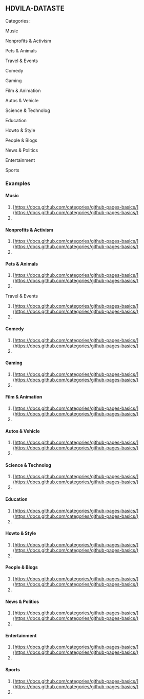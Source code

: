 ## HDVILA-DATASTE

Categories:

Music

Nonprofits & Activism

Pets & Animals

Travel & Events

Comedy

Gaming

Film & Animation

Autos & Vehicle

Science & Technolog

Education

Howto & Style

People & Blogs

News & Politics

Entertainment

Sports


### Examples
#### Music
1. [https://docs.github.com/categories/github-pages-basics/](https://docs.github.com/categories/github-pages-basics/)
2. 
#### Nonprofits & Activism
1. [https://docs.github.com/categories/github-pages-basics/](https://docs.github.com/categories/github-pages-basics/)
2. 
#### Pets & Animals
1. [https://docs.github.com/categories/github-pages-basics/](https://docs.github.com/categories/github-pages-basics/)
2. 
Travel & Events
1. [https://docs.github.com/categories/github-pages-basics/](https://docs.github.com/categories/github-pages-basics/)
2. 
#### Comedy
1. [https://docs.github.com/categories/github-pages-basics/](https://docs.github.com/categories/github-pages-basics/)
2. 
#### Gaming
1. [https://docs.github.com/categories/github-pages-basics/](https://docs.github.com/categories/github-pages-basics/)
2. 
#### Film & Animation
1. [https://docs.github.com/categories/github-pages-basics/](https://docs.github.com/categories/github-pages-basics/)
2. 
#### Autos & Vehicle
1. [https://docs.github.com/categories/github-pages-basics/](https://docs.github.com/categories/github-pages-basics/)
2. 
#### Science & Technolog
1. [https://docs.github.com/categories/github-pages-basics/](https://docs.github.com/categories/github-pages-basics/)
2. 
#### Education
1. [https://docs.github.com/categories/github-pages-basics/](https://docs.github.com/categories/github-pages-basics/)
2. 
#### Howto & Style
1. [https://docs.github.com/categories/github-pages-basics/](https://docs.github.com/categories/github-pages-basics/)
2. 
#### People & Blogs
1. [https://docs.github.com/categories/github-pages-basics/](https://docs.github.com/categories/github-pages-basics/)
2. 
#### News & Politics
1. [https://docs.github.com/categories/github-pages-basics/](https://docs.github.com/categories/github-pages-basics/)
2. 
#### Entertainment
1. [https://docs.github.com/categories/github-pages-basics/](https://docs.github.com/categories/github-pages-basics/)
2. 
#### Sports
1. [https://docs.github.com/categories/github-pages-basics/](https://docs.github.com/categories/github-pages-basics/)
2. 

